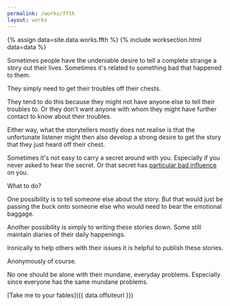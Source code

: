 ```yaml
---
permalink: /works/ffth
layout: works
---
```



{% assign data=site.data.works.ffth %}
{% include worksection.html data=data %}

Sometimes people have the undeniable desire to tell a complete strange a story out their lives. Sometimes it's related to something bad that happened to them.

They simply need to get their troubles off their chests.

They tend to do this because they might not have anyone else to tell their troubles to. Or they don't want anyone with whom they might have further contact to know about their troubles.

Either way, what the storytellers mostly does not realise is that the unfortunate listener might then also develop a strong desire to get the story that they just heard off their chest.

Sometimes it's not easy to carry a secret around with you. Especially if you never asked to hear the secret. Or that secret has [particular bad influence](https://millieons.org/a/poisoned-secrets) on you.

What to do?

One possibility is to tell someone else about the story. But that would just be passing the buck onto someone else who would need to bear the emotional baggage.

Another possibility is simply to writing these stories down. Some still maintain diaries of their daily happenings.

Ironically to help others with their issues it is helpful to publish these stories.

Anonymously of course.

No one should be alone with their mundane, everyday problems. Especially since everyone has the same mundane problems.

[Take me to your fables]({{ data.offsiteurl }})

<style>
@media only screen and (max-width: 480px) {
    .works_description {
        padding-top: 150px;
    }
}
</style>
